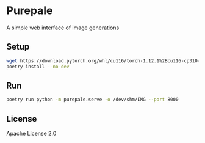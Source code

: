 
# Purepale

A simple web interface of image generations

## Setup

```bash
wget https://download.pytorch.org/whl/cu116/torch-1.12.1%2Bcu116-cp310-cp310-linux_x86_64.whl -P wheel
poetry install --no-dev
```

## Run

```bash
poetry run python -m purepale.serve -o /dev/shm/IMG --port 8000
```

## License

Apache License 2.0

